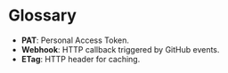 # Glossary

- **PAT**: Personal Access Token.
- **Webhook**: HTTP callback triggered by GitHub events.
- **ETag**: HTTP header for caching.
